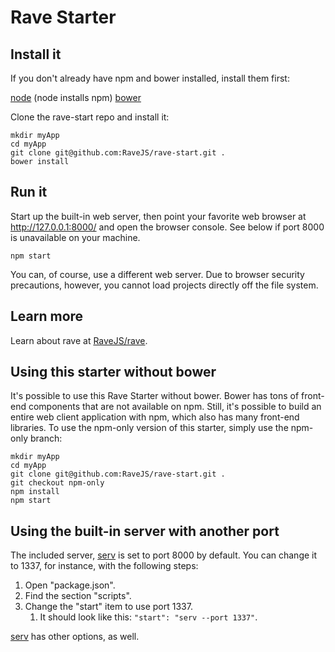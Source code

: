 # Rave Starter


## Install it

If you don't already have npm and bower installed, install them first:

[node](http://nodejs.org/) (node installs npm)
[bower](http://bower.io/)

Clone the rave-start repo and install it:

```
mkdir myApp
cd myApp
git clone git@github.com:RaveJS/rave-start.git .
bower install
```


## Run it

Start up the built-in web server, then point your favorite web browser at
http://127.0.0.1:8000/ and open the browser console.  See below if port
8000 is unavailable on your machine.

```
npm start
```

You can, of course, use a different web server.  Due to browser security
precautions, however, you cannot load projects directly off the file system.


## Learn more

Learn about rave at [RaveJS/rave](https://github.com/RaveJS/rave).


## Using this starter without bower

It's possible to use this Rave Starter without bower.  Bower has tons of
front-end components that are not available on npm.  Still, it's possible to
build an entire web client application with npm, which also has many
front-end libraries.  To use the npm-only version of this starter, simply
use the npm-only branch:

```
mkdir myApp
cd myApp
git clone git@github.com:RaveJS/rave-start.git .
git checkout npm-only
npm install
npm start
```


## Using the built-in server with another port

The included server, [serv](https://github.com/scothis/serv) is set to port
8000 by default.  You can change it to 1337, for instance, with the following
steps:

1. Open "package.json".
1. Find the section "scripts".
1. Change the "start" item to use port 1337.
	1. It should look like this: `"start": "serv --port 1337"`.

[serv](https://github.com/scothis/serv) has other options, as well.
